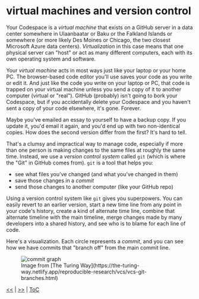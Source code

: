 # virtual machines and version control

Your Codespace is a _virtual machine_ that exists on a GitHub server in a data
center somewhere in Ulaanbaatar or Baku or the Falkland Islands or somewhere
(or more likely Des Moines or Chicago, the two closest Microsoft Azure data
centers). _Virtualization_ in this case means that one physical server can
"host" or act as many different computers, each with its own operating system
and software.

Your _virtual machine_ acts in most ways just like your laptop or your home PC.
The browser-based code editor you'll use saves your code as you write or edit
it. And just like the code you write on your laptop or PC, that code is trapped
on your virtual machine unless you send a copy of it to another computer (virtual
or "real"). GitHub (probably) isn't going to bork your Codespace, but if you
accidentally delete your Codespace and you haven't sent a copy of your code
elsewhere, it's gone. Forever.

Maybe you've emailed an essay to yourself to have a backup copy. If you update
it, you'd email it again, and you'd end up with two non-identical copies. How
does the second version differ from the first? It's hard to tell.

That's a clumsy and impractical way to manage code, especially if more than one
person is making changes to the same files at roughly the same time. Instead, we
use a _version control system_ called `git` (which is where the "Git" in GitHub
comes from). `git` is a tool that helps you:

- see what files you've changed (and what you've changed in them)
- save those changes in a _commit_
- send those changes to another computer (like your GitHub repo)

Using a version control system like `git` gives you superpowers. You can easily
revert to an earlier version, start a new time line from any point in your
code's history, create a kind of alternate time line, combine that alternate
timeline with the main timeline, merge changes made by many developers into a
shared history, and see who is to blame for each line of code.

Here's a visualization. Each circle represents a _commit_, and you can see how
we have commits that "branch off" from the main commit line.

<figure>
  <img src="https://the-turing-way.netlify.app/_images/sub-branch.png" alt="commit graph">
  <figcaption>Image from [The Turing Way](https://the-turing-way.netlify.app/reproducible-research/vcs/vcs-git-branches.html)</figcaption>
</figure>

[<<](guide_008.md) | [>>](guide_010.md) | [ToC](toc.md)
